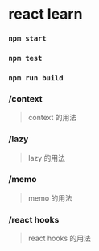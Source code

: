 # react learn

### `npm start`

### `npm test`

### `npm run build`


### /context

> context 的用法

### /lazy

> lazy 的用法


### /memo

> memo 的用法

### /react hooks

> react hooks 的用法




